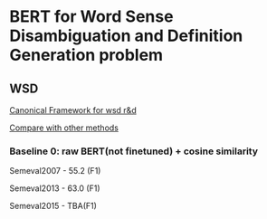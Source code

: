 # BERT for Word Sense Disambiguation and Definition Generation problem

## WSD

[Canonical Framework for wsd r&d](http://lcl.uniroma1.it/wsdeval/)

[Compare with other methods](https://github.com/sebastianruder/NLP-progress/blob/master/english/word_sense_disambiguation.md)


### Baseline 0: raw BERT(not finetuned) + cosine similarity
Semeval2007 - 55.2 (F1)

Semeval2013 - 63.0 (F1)

Semeval2015 - TBA(F1)
